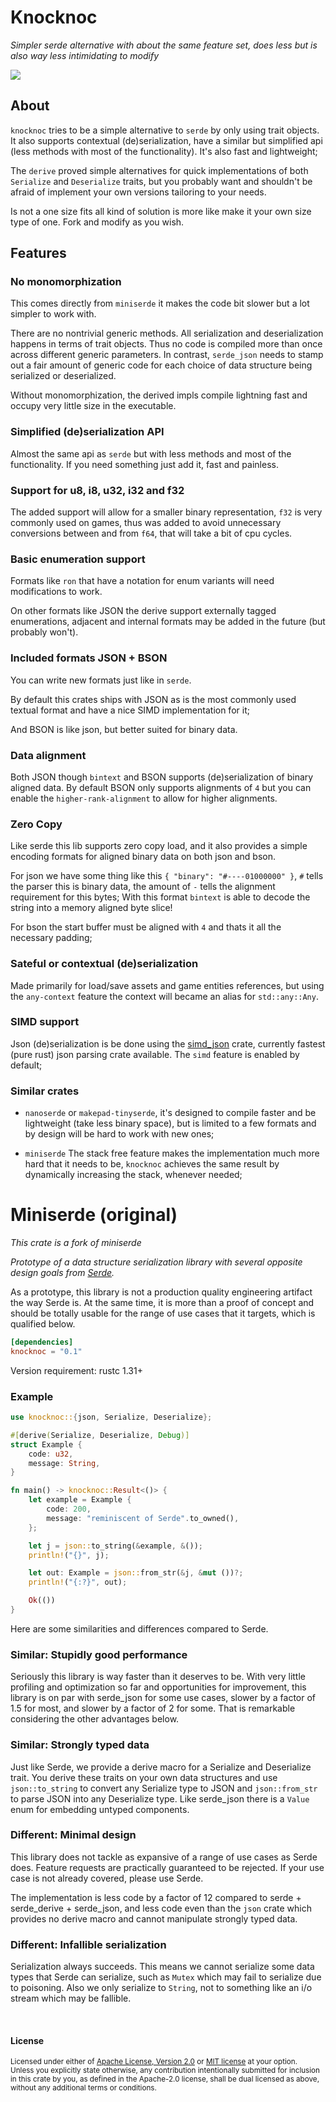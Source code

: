 Knocknoc
=========

*Simpler serde alternative with about the same feature set,
does less but is also way less intimidating to modify*

[![](https://github.com/lassade/knocknoc/workflows/Build/badge.svg)](https://github.com/lassade/knocknoc/blob/main/.github/workflows/rust.yml)

## About

`knocknoc` tries to be a simple alternative to `serde` by only using
trait objects. It also supports contextual (de)serialization, have a similar
but simplified api (less methods with most of the functionality).
It's also fast and lightweight;

The `derive` proved simple alternatives for quick implementations of both
`Serialize` and `Deserialize` traits, but you probably want and shouldn't be
afraid of implement your own versions tailoring to your needs.

Is not a one size fits all kind of solution is more like make
it your own size type of one. Fork and modify as you wish.

## Features

### No monomorphization

This comes directly from `miniserde` it makes the code bit slower
but a lot simpler to work with.

There are no nontrivial generic methods. All serialization and deserialization
happens in terms of trait objects. Thus no code is compiled more than once
across different generic parameters. In contrast, `serde_json` needs to stamp out
a fair amount of generic code for each choice of data structure being serialized
or deserialized.

Without monomorphization, the derived impls compile lightning fast and occupy
very little size in the executable.

### Simplified (de)serialization API

Almost the same api as `serde` but with less methods and most of the functionality.
If you need something just add it, fast and painless.

### Support for u8, i8, u32, i32 and f32

The added support will allow for a smaller binary representation, `f32`
is very commonly used on games, thus was added to avoid unnecessary
conversions between and from `f64`, that will take a bit of cpu cycles.

### Basic enumeration support

Formats like `ron` that have a notation for enum variants will need modifications to work.

On other formats like JSON the derive support externally tagged enumerations, adjacent and internal
formats may be added in the future (but probably won't). 

### Included formats JSON + BSON

You can write new formats just like in `serde`.

By default this crates ships with JSON as is the most commonly
used textual format and have a nice SIMD implementation for it;

And BSON is like json, but better suited for binary data.

### Data alignment

Both JSON though `bintext` and BSON supports (de)serialization of binary
aligned data. By default BSON only supports alignments of `4` but you can enable
the `higher-rank-alignment` to allow for higher alignments.

### Zero Copy

Like serde this lib supports zero copy load, and it also provides a simple
encoding formats for aligned binary data on both json and bson.

For json we have some thing like this `{ "binary": "#----01000000" }`, `#`
tells the parser this is binary data, the amount of `-` tells the alignment
requirement for this bytes; With this format `bintext` is able to decode
the string into a memory aligned byte slice!

For bson the start buffer must be aligned with `4` and thats it all the
necessary padding;

### Sateful or contextual (de)serialization

Made primarily for load/save assets and game entities references, but
using the `any-context` feature the context will became an alias for
`std::any::Any`.

### SIMD support

Json (de)serialization is be done using the [simd_json](https://crates.io/crates/simd-json)
crate, currently fastest (pure rust) json parsing crate available.
The `simd` feature is enabled by default;

### Similar crates

- `nanoserde` or `makepad-tinyserde`, it's designed to compile faster and
be lightweight (take less binary space), but is limited to a few formats
and by design will be hard to work with new ones;

- `miniserde` The stack free feature makes the implementation much more hard that it needs to be,
`knocknoc` achieves the same result by dynamically increasing the stack, whenever needed;

Miniserde (original)
=========

*This crate is a fork of miniserde*

*Prototype of a data structure serialization library with several opposite
design goals from [Serde](https://serde.rs).*

As a prototype, this library is not a production quality engineering artifact
the way Serde is. At the same time, it is more than a proof of concept and
should be totally usable for the range of use cases that it targets, which is
qualified below.

```toml
[dependencies]
knocknoc = "0.1"
```

Version requirement: rustc 1.31+

### Example

```rust
use knocknoc::{json, Serialize, Deserialize};

#[derive(Serialize, Deserialize, Debug)]
struct Example {
    code: u32,
    message: String,
}

fn main() -> knocknoc::Result<()> {
    let example = Example {
        code: 200,
        message: "reminiscent of Serde".to_owned(),
    };

    let j = json::to_string(&example, &());
    println!("{}", j);

    let out: Example = json::from_str(&j, &mut ())?;
    println!("{:?}", out);

    Ok(())
}
```

Here are some similarities and differences compared to Serde.

### Similar: Stupidly good performance

Seriously this library is way faster than it deserves to be. With very little
profiling and optimization so far and opportunities for improvement, this
library is on par with serde\_json for some use cases, slower by a factor of 1.5
for most, and slower by a factor of 2 for some. That is remarkable considering
the other advantages below.

### Similar: Strongly typed data

Just like Serde, we provide a derive macro for a Serialize and Deserialize
trait. You derive these traits on your own data structures and use
`json::to_string` to convert any Serialize type to JSON and `json::from_str` to
parse JSON into any Deserialize type. Like serde\_json there is a `Value` enum
for embedding untyped components.

### Different: Minimal design

This library does not tackle as expansive of a range of use cases as Serde does.
Feature requests are practically guaranteed to be rejected. If your use case is
not already covered, please use Serde.

The implementation is less code by a factor of 12 compared to serde +
serde\_derive + serde\_json, and less code even than the `json` crate which
provides no derive macro and cannot manipulate strongly typed data.

### Different: Infallible serialization

Serialization always succeeds. This means we cannot serialize some data types
that Serde can serialize, such as `Mutex` which may fail to serialize due to
poisoning. Also we only serialize to `String`, not to something like an i/o
stream which may be fallible.

<br>

#### License

<sup>
Licensed under either of <a href="LICENSE-APACHE">Apache License, Version
2.0</a> or <a href="LICENSE-MIT">MIT license</a> at your option.
</sup>

<br>

<sub>
Unless you explicitly state otherwise, any contribution intentionally submitted
for inclusion in this crate by you, as defined in the Apache-2.0 license, shall
be dual licensed as above, without any additional terms or conditions.
</sub>
